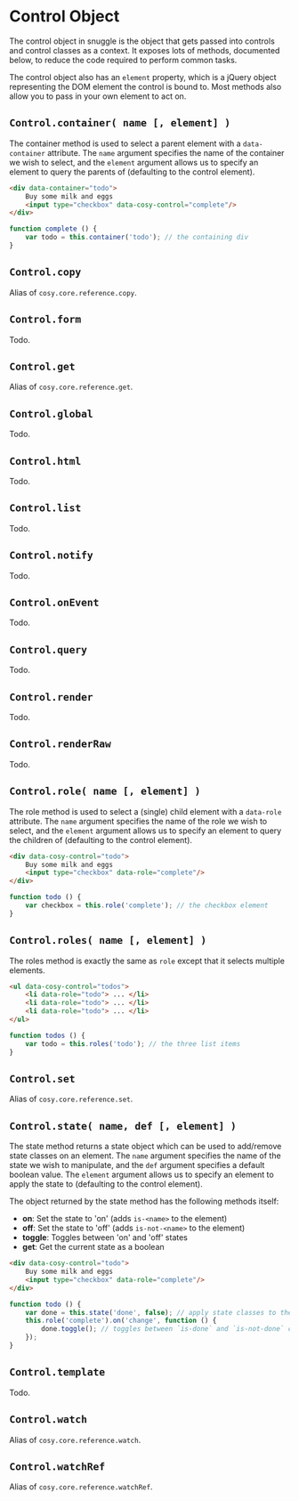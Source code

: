 
Control Object
==============

The control object in snuggle is the object that gets passed into controls and control classes as a context. It exposes lots of methods, documented below, to reduce the code required to perform common tasks.

The control object also has an `element` property, which is a jQuery object representing the DOM element the control is bound to. Most methods also allow you to pass in your own element to act on.


`Control.container( name [, element] )`
-------------------

The container method is used to select a parent element with a `data-container` attribute. The `name` argument specifies the name of the container we wish to select, and the `element` argument allows us to specify an element to query the parents of (defaulting to the control element).

```html
<div data-container="todo">
    Buy some milk and eggs
    <input type="checkbox" data-cosy-control="complete"/>
</div>
```

```js
function complete () {
    var todo = this.container('todo'); // the containing div
}
```


`Control.copy`
--------------

Alias of `cosy.core.reference.copy`.


`Control.form`
--------------

Todo.


`Control.get`
-------------

Alias of `cosy.core.reference.get`.


`Control.global`
----------------

Todo.


`Control.html`
--------------

Todo.


`Control.list`
--------------

Todo.


`Control.notify`
----------------

Todo.


`Control.onEvent`
-----------------

Todo.


`Control.query`
---------------

Todo.


`Control.render`
----------------

Todo.


`Control.renderRaw`
-------------------

Todo.


`Control.role( name [, element] )`
--------------

The role method is used to select a (single) child element with a `data-role` attribute. The `name` argument specifies the name of the role we wish to select, and the `element` argument allows us to specify an element to query the children of (defaulting to the control element).

```html
<div data-cosy-control="todo">
    Buy some milk and eggs
    <input type="checkbox" data-role="complete"/>
</div>
```

```js
function todo () {
    var checkbox = this.role('complete'); // the checkbox element
}
```


`Control.roles( name [, element] )`
-----------------------------------

The roles method is exactly the same as `role` except that it selects multiple elements.

```html
<ul data-cosy-control="todos">
    <li data-role="todo"> ... </li>
    <li data-role="todo"> ... </li>
    <li data-role="todo"> ... </li>
</ul>
```

```js
function todos () {
    var todo = this.roles('todo'); // the three list items
}
```


`Control.set`
-------------

Alias of `cosy.core.reference.set`.


`Control.state( name, def [, element] )`
----------------------------------------

The state method returns a state object which can be used to add/remove state classes on an element. The `name` argument specifies the name of the state we wish to manipulate, and the `def` argument specifies a default boolean value. The `element` argument allows us to specify an element to apply the state to (defaulting to the control element).

The object returned by the state method has the following methods itself:

  - **on**: Set the state to 'on' (adds `is-<name>` to the element)
  - **off**: Set the state to 'off' (adds `is-not-<name>` to the element)
  - **toggle**: Toggles between 'on' and 'off' states
  - **get**: Get the current state as a boolean

```html
<div data-cosy-control="todo">
    Buy some milk and eggs
    <input type="checkbox" data-role="complete"/>
</div>
```

```js
function todo () {
    var done = this.state('done', false); // apply state classes to the control element
    this.role('complete').on('change', function () {
        done.toggle(); // toggles between `is-done` and `is-not-done` classes
    });
}
```


`Control.template`
------------------

Todo.


`Control.watch`
---------------

Alias of `cosy.core.reference.watch`.


`Control.watchRef`
------------------

Alias of `cosy.core.reference.watchRef`.
